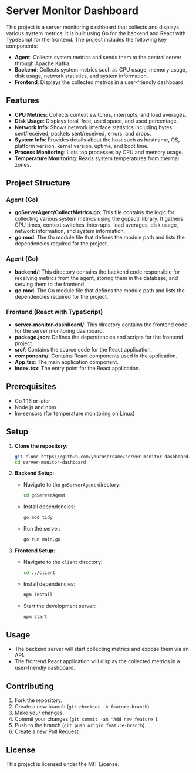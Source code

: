 # Server Monitor Dashboard

This project is a server monitoring dashboard that collects and displays various system metrics. It is built using Go for the backend and React with TypeScript for the frontend. The project includes the following key components:  
- **Agent**: Collects system metrics and sends them to the central server through Apache Kafka.
- **Backend**: Collects system metrics such as CPU usage, memory usage, disk usage, network statistics, and system information.
- **Frontend**: Displays the collected metrics in a user-friendly dashboard.

## Features

- **CPU Metrics**: Collects context switches, interrupts, and load averages.
- **Disk Usage**: Displays total, free, used space, and used percentage.
- **Network Info**: Shows network interface statistics including bytes sent/received, packets sent/received, errors, and drops.
- **System Info**: Provides details about the host such as hostname, OS, platform version, kernel version, uptime, and boot time.
- **Process Monitoring**: Lists top processes by CPU and memory usage.
- **Temperature Monitoring**: Reads system temperatures from thermal zones.
## Project Structure
  ### Agent (Go)
- **goServerAgent/CollectMetrics.go**: This file contains the logic for collecting various system metrics using the gopsutil library. It gathers CPU times, context switches, interrupts, load averages, disk usage, network information, and system information.  
- **go.mod**: The Go module file that defines the module path and lists the dependencies required for the project. 
### Agent (Go)
- **backend/**: This directory contains the backend code responsible for receiving metrics from the agent, storing them in the database, and serving them to the frontend
- **go.mod**: The Go module file that defines the module path and lists the dependencies required for the project.
### Frontend (React with TypeScript)
- **server-monitor-dashboard/**: This directory contains the frontend code for the server monitoring dashboard.
- **package.json**: Defines the dependencies and scripts for the frontend project.  
- **src/**: Contains the source code for the React application.  
- **components/**: Contains React components used in the application.
- **App.tsx**: The main application component.
- **index.tsx**: The entry point for the React application.

## Prerequisites

- Go 1.16 or later
- Node.js and npm
- lm-sensors (for temperature monitoring on Linux)

## Setup

1. **Clone the repository**:
    ```sh
    git clone https://github.com/yourusername/server-monitor-dashboard.git
    cd server-monitor-dashboard
    ```

2. **Backend Setup**:
    - Navigate to the `goServerAgent` directory:
        ```sh
        cd goServerAgent
        ```
    - Install dependencies:
        ```sh
        go mod tidy
        ```
    - Run the server:
        ```sh
        go run main.go
        ```

3. **Frontend Setup**:
    - Navigate to the `client` directory:
        ```sh
        cd ../client
        ```
    - Install dependencies:
        ```sh
        npm install
        ```
    - Start the development server:
        ```sh
        npm start
        ```

## Usage

- The backend server will start collecting metrics and expose them via an API.
- The frontend React application will display the collected metrics in a user-friendly dashboard.

## Contributing

1. Fork the repository.
2. Create a new branch (`git checkout -b feature-branch`).
3. Make your changes.
4. Commit your changes (`git commit -am 'Add new feature'`).
5. Push to the branch (`git push origin feature-branch`).
6. Create a new Pull Request.

## License

This project is licensed under the MIT License.